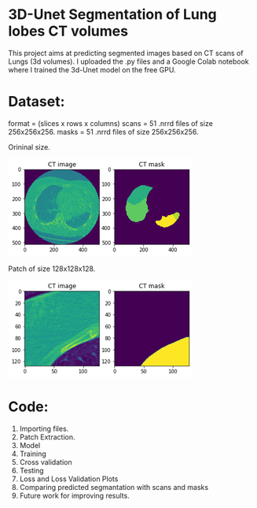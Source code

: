 # 3D-Unet Segmentation of Lung lobes CT volumes

This project aims at predicting segmented images based on CT scans of Lungs (3d volumes).
I uploaded the .py files and a Google Colab notebook where I trained the 3d-Unet model on the free GPU.

# Dataset:

format = (slices x rows x columns)
scans = 51 .nrrd files of size 256x256x256.
masks = 51 .nrrd files of size 256x256x256.

Orininal size.

![](/original_img_and_mask.png)

Patch of size 128x128x128.

![](/scan_and_mask.png)

# Code:

1. Importing files.
2. Patch Extraction.
3. Model
4. Training
5. Cross validation
6. Testing
7. Loss and Loss Validation Plots
8. Comparing predicted segmantation with scans and masks
9. Future work for improving results.
